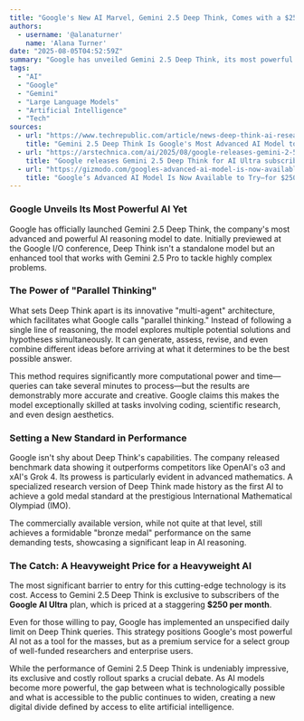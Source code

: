 ```yaml
---
title: "Google's New AI Marvel, Gemini 2.5 Deep Think, Comes with a $250/Month Price Tag"
authors:
  - username: '@alanaturner'
    name: 'Alana Turner'
date: "2025-08-05T04:52:59Z"
summary: "Google has unveiled Gemini 2.5 Deep Think, its most powerful AI yet, boasting groundbreaking reasoning abilities and record-setting performance in complex math problems. But accessing this new frontier of AI comes at a steep price, raising questions about accessibility in the age of advanced artificial intelligence."
tags:
  - "AI"
  - "Google"
  - "Gemini"
  - "Large Language Models"
  - "Artificial Intelligence"
  - "Tech"
sources:
  - url: "https://www.techrepublic.com/article/news-deep-think-ai-research-variant-launch/"
    title: "Gemini 2.5 Deep Think Is Google's Most Advanced AI Model to Date"
  - url: "https://arstechnica.com/ai/2025/08/google-releases-gemini-2-5-deep-think-for-ai-ultra-subscribers/"
    title: "Google releases Gemini 2.5 Deep Think for AI Ultra subscribers"
  - url: "https://gizmodo.com/googles-advanced-ai-model-is-now-available-to-try-for-250-a-month-2000637806"
    title: "Google’s Advanced AI Model Is Now Available to Try—for $250 a Month"
---
```


### Google Unveils Its Most Powerful AI Yet

Google has officially launched Gemini 2.5 Deep Think, the company's most advanced and powerful AI reasoning model to date. Initially previewed at the Google I/O conference, Deep Think isn't a standalone model but an enhanced tool that works with Gemini 2.5 Pro to tackle highly complex problems.

### The Power of "Parallel Thinking"

What sets Deep Think apart is its innovative "multi-agent" architecture, which facilitates what Google calls "parallel thinking." Instead of following a single line of reasoning, the model explores multiple potential solutions and hypotheses simultaneously. It can generate, assess, revise, and even combine different ideas before arriving at what it determines to be the best possible answer.

This method requires significantly more computational power and time—queries can take several minutes to process—but the results are demonstrably more accurate and creative. Google claims this makes the model exceptionally skilled at tasks involving coding, scientific research, and even design aesthetics.

### Setting a New Standard in Performance

Google isn't shy about Deep Think's capabilities. The company released benchmark data showing it outperforms competitors like OpenAI's o3 and xAI's Grok 4. Its prowess is particularly evident in advanced mathematics. A specialized research version of Deep Think made history as the first AI to achieve a gold medal standard at the prestigious International Mathematical Olympiad (IMO).

The commercially available version, while not quite at that level, still achieves a formidable "bronze medal" performance on the same demanding tests, showcasing a significant leap in AI reasoning.

### The Catch: A Heavyweight Price for a Heavyweight AI

The most significant barrier to entry for this cutting-edge technology is its cost. Access to Gemini 2.5 Deep Think is exclusive to subscribers of the **Google AI Ultra** plan, which is priced at a staggering **$250 per month**.

Even for those willing to pay, Google has implemented an unspecified daily limit on Deep Think queries. This strategy positions Google's most powerful AI not as a tool for the masses, but as a premium service for a select group of well-funded researchers and enterprise users.

While the performance of Gemini 2.5 Deep Think is undeniably impressive, its exclusive and costly rollout sparks a crucial debate. As AI models become more powerful, the gap between what is technologically possible and what is accessible to the public continues to widen, creating a new digital divide defined by access to elite artificial intelligence.
